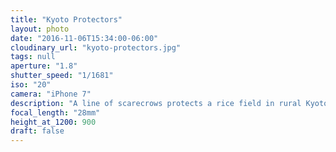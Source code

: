 ```yaml
---
title: "Kyoto Protectors"
layout: photo
date: "2016-11-06T15:34:00-06:00"
cloudinary_url: "kyoto-protectors.jpg"
tags: null
aperture: "1.8"
shutter_speed: "1/1681"
iso: "20"
camera: "iPhone 7"
description: "A line of scarecrows protects a rice field in rural Kyoto."
focal_length: "28mm"
height_at_1200: 900
draft: false
---
```

